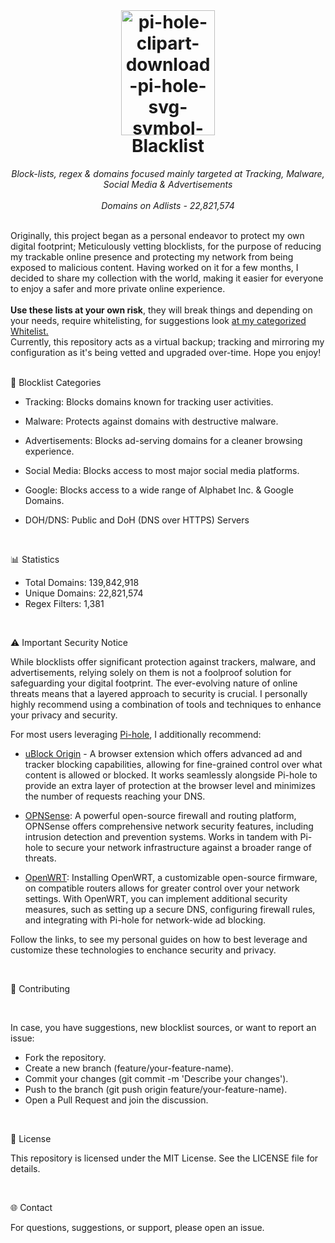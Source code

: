 <br>

<h1 align="center">
 <img src="https://i.ibb.co/0BpMXKc/pi-hole-clipart-download-pi-hole-svg-symbol-logo-trademark-heart-transparent-png-209157-removebg-pre.png" alt="pi-hole-clipart-download-pi-hole-svg-symbol-logo-trademark-heart-transparent-png-209157-removebg-pre" border="0" width="150" height="200">
<br/>Blacklist
</h1>

<p align="center">
  <i align="center"> Block-lists, regex & domains focused mainly targeted at Tracking, Malware, Social Media & Advertisements</i>
  <br>
  <br>
  <i align="center">Domains on Adlists - 22,821,574</i>
</p>
<br>

</div align="justify">Originally, this project began as a personal endeavor to protect my own digital footprint; Meticulously vetting blocklists, for the purpose of reducing my trackable online presence and protecting my network from being exposed to malicious content. Having worked on it for a few months, I decided to share my collection with the world, making it easier for everyone to enjoy a safer and more private online experience.</div>

<br>
<br>

</div align="justify"><b>Use these lists at your own risk</b>, they will break things and depending on your needs, require <bHEAVY</b> whitelisting, for suggestions look <a href="https://codeberg.org/gzachariadis/Whitelist">at my categorized Whitelist.</a>
<br>

<div>Currently, this repository acts as a virtual backup; tracking and mirroring my configuration as it's being vetted and upgraded over-time. Hope you enjoy!</div>

<br>

📂 Blocklist Categories

- Tracking: Blocks domains known for tracking user activities.

- Malware: Protects against domains with destructive malware.

- Advertisements: Blocks ad-serving domains for a cleaner browsing experience.

- Social Media: Blocks access to most major social media platforms.

- Google: Blocks access to a wide range of Alphabet Inc. & Google Domains.

- DOH/DNS: Public and DoH (DNS over HTTPS) Servers

<br>

📊 Statistics

- Total Domains: 139,842,918
- Unique Domains: 22,821,574
- Regex Filters: 1,381

<br>

⚠️ Important Security Notice

While blocklists offer significant protection against trackers, malware, and advertisements, relying solely on them is not a foolproof solution for safeguarding your digital footprint. The ever-evolving nature of online threats means that a layered approach to security is crucial. I personally highly recommend using a combination of tools and techniques to enhance your privacy and security. 

For most users leveraging [Pi-hole](https://github.com/gzachariadis/Pi-Hole), I additionally recommend:

- [uBlock Origin](https://github.com/gzachariadis/uBlockOrigin) - A browser extension which offers advanced ad and tracker blocking capabilities, allowing for fine-grained control over what content is allowed or blocked. It works seamlessly alongside Pi-hole to provide an extra layer of protection at the browser level and minimizes the number of requests reaching your DNS.

- [OPNSense](https://github.com/gzachariadis/OPNSense): A powerful open-source firewall and routing platform, OPNSense offers comprehensive network security features, including intrusion detection and prevention systems. Works in tandem with Pi-hole to secure your network infrastructure against a broader range of threats.

- [OpenWRT](https://github.com/gzachariadis/OpenWRT): Installing OpenWRT, a customizable open-source firmware, on compatible routers allows for greater control over your network settings. With OpenWRT, you can implement additional security measures, such as setting up a secure DNS, configuring firewall rules, and integrating with Pi-hole for network-wide ad blocking.

Follow the links, to see my personal guides on how to best leverage and customize these technologies to enchance security and privacy.

<br>

📝 Contributing

<br>

In case, you have suggestions, new blocklist sources, or want to report an issue:

- Fork the repository.
- Create a new branch (feature/your-feature-name).
- Commit your changes (git commit -m 'Describe your changes').
- Push to the branch (git push origin feature/your-feature-name).
- Open a Pull Request and join the discussion.

<br>

📄 License

This repository is licensed under the MIT License. See the LICENSE file for details.

<br>

🌐 Contact

For questions, suggestions, or support, please open an issue.

